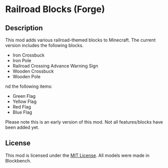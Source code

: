 # Railroad Blocks (Forge)

## Description

This mod adds various railroad-themed blocks to Minecraft.
The current version includes the following blocks.

* Iron Crossbuck
* Iron Pole
* Railroad Crossing Advance Warning Sign
* Wooden Crossbuck
* Wooden Pole

nd the following items:

* Green Flag
* Yellow Flag
* Red Flag
* Blue Flag

Please note this is an early version of this mod. Not all features/blocks have been added yet.

## License

This mod is licensed under the [MIT License](https://github.com/SamTheGamer39/MinecraftRailroadBlocks/blob/main/LICENSE.txt). All models were made in Blockbench.
